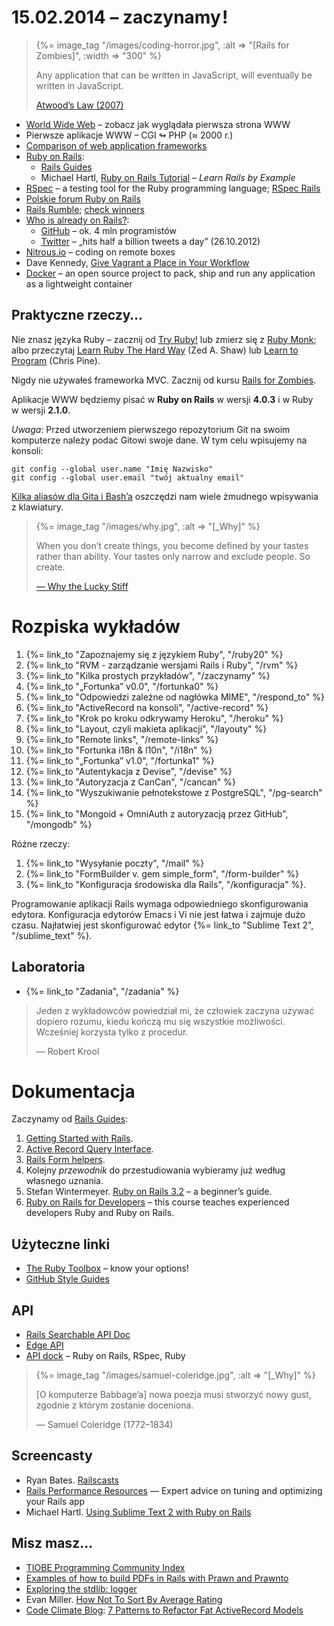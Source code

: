 # 15.02.2014 – zaczynamy !

<blockquote>
  {%= image_tag "/images/coding-horror.jpg", :alt => "[Rails for Zombies]", :width => "300" %}
  <p>Any application that can be written in JavaScript,
    will eventually be written in JavaScript.</p>
  <p class="author"><a href="http://www.codinghorror.com/blog/2009/08/all-programming-is-web-programming.html">Atwood’s Law (2007)</a></p>
</blockquote>

* [World Wide Web](http://info.cern.ch/) – zobacz jak wyglądała pierwsza strona WWW
* Pierwsze aplikacje WWW – CGI ↬ PHP (≈ 2000 r.)
* [Comparison of web application frameworks](http://en.wikipedia.org/wiki/Comparison_of_web_application_frameworks)
* [Ruby on Rails](http://rubyonrails.org/download):
  - [Rails Guides](http://edgeguides.rubyonrails.org/)
  - Michael Hartl,
  [Ruby on Rails Tutorial](http://ruby.railstutorial.org/ruby-on-rails-tutorial-book?version=4.0) –
  *Learn Rails by Example*
* [RSpec](http://rspec.info/) – a testing tool for the Ruby programming language;
  [RSpec Rails](https://www.relishapp.com/rspec/rspec-rails/docs)
* [Polskie forum Ruby on Rails](http://forum.rubyonrails.pl/)
* [Rails Rumble](http://blog.railsrumble.com/); [check winners](http://railsrumble.com/entries/winners)
* [Who is already on Rails?](http://rubyonrails.org/applications):
  - [GitHub](https://github.com/) – ok. 4 mln programistów
  - [Twitter](https://twitter.com/) – „hits half a billion tweets a day” (26.10.2012)
* [Nitrous.io](https://www.nitrous.io/) – coding on remote boxes
* Dave Kennedy,
  [Give Vagrant a Place in Your Workflow](http://rubysource.com/give-vagrant-a-place-in-your-workflow/)
* [Docker](https://www.docker.io/) – an open source project to pack,
  ship and run any application as a lightweight container


## Praktyczne rzeczy…

Nie znasz języka Ruby – zacznij od [Try Ruby!](http://tryruby.org/)
lub zmierz się z [Ruby Monk](http://rubymonk.com/);
albo przeczytaj [Learn Ruby The Hard Way](http://ruby.learncodethehardway.org/) (Zed A. Shaw)
lub [Learn to Program](http://pine.fm/LearnToProgram/) (Chris Pine).

Nigdy nie używałeś frameworka MVC. Zacznij od kursu
[Rails for Zombies](http://www.codeschool.com/courses/rails-for-zombies-redux).

Aplikacje WWW będziemy pisać w **Ruby on Rails** w wersji **4.0.3**
i w Ruby w wersji **2.1.0**.

*Uwaga:* Przed utworzeniem pierwszego repozytorium Git
na swoim komputerze należy podać Gitowi swoje dane.
W tym celu wpisujemy na konsoli:

    git config --global user.name "Imię Nazwisko"
    git config --global user.email "twój aktualny email"

<a href="http://wbzyl.inf.ug.edu.pl/sp/git">Kilka aliasów dla Gita i Bash’a</a>
oszczędzi nam wiele żmudnego wpisywania z klawiatury.


<blockquote>
  {%= image_tag "/images/why.jpg", :alt => "[_Why]" %}
  <p>
    When you don’t create things, you become defined by your tastes
    rather than ability. Your tastes only narrow and exclude people.
    So create.
  </p>
  <p class="author"><a href="http://www.smashingmagazine.com/2010/05/15/why-a-tale-of-a-post-modern-genius/">— Why the Lucky Stiff</a></p>
</blockquote>

# Rozpiska wykładów

1. {%= link_to "Zapoznajemy się z językiem Ruby", "/ruby20" %}
1. {%= link_to "RVM - zarządzanie wersjami Rails i Ruby", "/rvm" %}
1. {%= link_to "Kilka prostych przykładów", "/zaczynamy" %}
1. {%= link_to "„Fortunka” v0.0", "/fortunka0" %}
1. {%= link_to "Odpowiedzi zależne od nagłówka MIME", "/respond_to" %}
1. {%= link_to "ActiveRecord na konsoli", "/active-record" %}
1. {%= link_to "Krok po kroku odkrywamy Heroku", "/heroku" %}
1. {%= link_to "Layout, czyli makieta aplikacji", "/layouty" %}
1. {%= link_to "Remote links", "/remote-links" %}
1. {%= link_to "Fortunka i18n & l10n", "/i18n" %}
1. {%= link_to "„Fortunka” v1.0", "/fortunka1" %}
1. {%= link_to "Autentykacja z Devise", "/devise" %}
1. {%= link_to "Autoryzacja z CanCan", "/cancan" %}
1. {%= link_to "Wyszukiwanie pełnotekstowe z PostgreSQL", "/pg-search" %}
1. {%= link_to "Mongoid + OmniAuth z autoryzacją przez GitHub", "/mongodb" %}

Różne rzeczy:

1. {%= link_to "Wysyłanie poczty", "/mail" %}
1. {%= link_to "FormBuilder v. gem simple_form", "/form-builder" %}
1. {%= link_to "Konfiguracja środowiska dla Rails", "/konfiguracja" %}.

Programowanie aplikacji Rails wymaga odpowiedniego skonfigurowania
edytora. Konfiguracja edytorów Emacs i Vi nie jest łatwa i
zajmuje dużo czasu. Najłatwiej jest skonfigurować edytor
{%= link_to "Sublime Text 2", "/sublime_text" %}.

<!--

TODO:

1. {%= link_to "TDD, BDD…", "/testowanie" %}
1. {%= link_to "Aplikacja „Leniwiec” (klon pastie)", "/pastie" %}
1. {%= link_to "Aplikacja „Todo”", "/todo" %}
1. {%= link_to "Aplikacja „Blog”", "/blog" %}
1. {%= link_to "Aplikacja „Store”", "/store" %}
1. {%= link_to "Aplikacja „Ale kino”", "/ale-kino" %}
1. {%= link_to "Wyszukiwanie", "/searching" %}
1. {%= link_to "Bezpieczeństwo", "/security" %}
1. {%= link_to "Caching", "/caching" %}
1. {%= link_to "Walidacja", "/walidacja" %}
1. {%= link_to "Autentykacja z Authlogic", "/authlogic" %}
1. {%= link_to "Ajax & jQuery", "/ajax-jquery" %}
1. {%= link_to "„Blog” na dwóch modelach", "/2models" %}
-->

<!--
1. {%= link_to "Mobile apps", "/mobile" %}
1. {%= link_to "Autoryzacja I", "/authorization" %}
1. {%= link_to "Autoryzacja II", "/declarative-authorization" %}
-->


## Laboratoria

* {%= link_to "Zadania", "/zadania" %}


<blockquote>
  <p>
    Jeden z wykładowców powiedział mi, że człowiek
    zaczyna używać dopiero rozumu, kiedu kończą mu się
    wszystkie możliwości. Wcześniej korzysta tylko
    z procedur.
  </p>
  <p class="author">— Robert Krool</p>
</blockquote>

# Dokumentacja

Zaczynamy od [Rails Guides](http://guides.rails.info/):

1. [Getting Started with Rails](http://guides.rubyonrails.org/getting_started.html).
2. [Active Record Query Interface](http://guides.rubyonrails.org/active_record_querying.html).
3. [Rails Form helpers](http://guides.rubyonrails.org/form_helpers.html).
4. Kolejny *przewodnik* do przestudiowania wybieramy już według własnego uznania.
5. Stefan Wintermeyer.
   [Ruby on Rails 3.2](http://xyzpub.com/en/ruby-on-rails/3.2/) – a beginner’s guide.
6. [Ruby on Rails for Developers](https://github.com/generalassembly/ga-ruby-on-rails-for-devs) –
   this course teaches experienced developers Ruby and Ruby on Rails.


## Użyteczne linki

* [The Ruby Toolbox](http://ruby-toolbox.com/) – know your options!
* [GitHub Style Guides](https://github.com/styleguide/)


## API

* [Rails Searchable API Doc](http://railsapi.com/)
* [Edge API](http://edgeapi.rubyonrails.org/)
* [API dock](http://apidock.com/) – Ruby on Rails, RSpec, Ruby


<blockquote>
  {%= image_tag "/images/samuel-coleridge.jpg", :alt => "[_Why]" %}
  <p>
    [O komputerze Babbage’a]
    nowa poezja musi stworzyć nowy gust,
    zgodnie z którym zostanie doceniona.
  </p>
  <p class="author">— Samuel Coleridge (1772–1834)</p>
</blockquote>

## Screencasty

* Ryan Bates. [Railscasts](http://railscasts.com/)
* [Rails Performance Resources](http://railslab.newrelic.com/) —
  Expert advice on tuning and optimizing your Rails app
* Michael Hartl.
  [Using Sublime Text 2 with Ruby on Rails](http://www.youtube.com/watch?v=05x1Jk4rT1A)


## Misz masz…

* [TIOBE Programming Community Index](http://www.tiobe.com/index.php/content/paperinfo/tpci/index.html)
* [Examples of how to build PDFs in Rails with Prawn and Prawnto](http://prawn.heroku.com/)
* [Exploring the stdlib: logger](http://rbjl.net/50-exploring-the-stdlib-logger)
* Evan Miller.
  [How Not To Sort By Average Rating](http://evanmiller.org/how-not-to-sort-by-average-rating.html)
* [Code Climate Blog](http://blog.codeclimate.com/):
  [7 Patterns to Refactor Fat ActiveRecord Models](http://blog.codeclimate.com/blog/2012/10/17/7-ways-to-decompose-fat-activerecord-models/)
